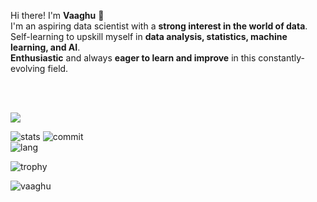 Hi there!
I'm **Vaaghu** 👋<br/>
I'm an aspiring data scientist with a **strong interest in the world of data**.<br/> 
Self-learning to upskill myself in **data analysis, statistics, machine learning, and AI**.<br/>
**Enthusiastic** and always **eager to learn and improve** in this constantly-evolving field.<br/>

<br><br>
<!-- ![graph](https://github-readme-activity-graph.vercel.app/graph?username=vaaghu&bg_color=black&color=aaa&line=280137&point=330642&area=false&hide_border=true) -->

<img src="https://raw.github.com/vaaghu/vaaghu/blob/main/profile-3d-contrib/profile-night-rainbow.svg?sanitize=true" />


![stats](https://github-readme-stats.vercel.app/api?username=vaaghu&theme=midnight-purple&hide_border=false&count_private=true)
![commit](https://github-readme-streak-stats.herokuapp.com/?user=vaaghu&theme=midnight-purple&hide_border=false)<br/>
![lang](https://github-readme-stats.vercel.app/api/top-langs/?username=vaaghu&hide_progress=true&theme=midnight-purple&hide_border=false&include_all_commits=true&count_private=true&layout=compact)

![trophy](https://github-profile-trophy.vercel.app/?username=vaaghu&margin-w=20&theme=midnight-purple)

<p align="left"> <img src="https://komarev.com/ghpvc/?username=vaaghu&label=Profile%20views&color=9162E7&style=flat" alt="vaaghu" /> </p>
